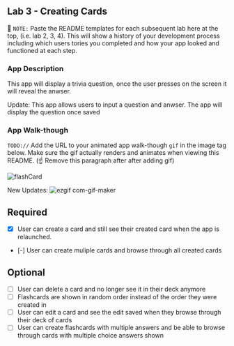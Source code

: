 ## Lab 3 - Creating Cards 

📝 `NOTE:` Paste the README templates for each subsequent lab here at the top, (i.e. lab 2, 3, 4). This will show a history of your development process including which users tories you completed and how your app looked and functioned at each step.

### App Description
 This app will display a trivia question, once the user presses on the screen it will reveal the anwser.  

Update: This app allows users to input a question and anwser. The app will display the question once saved

### App Walk-though
`TODO://` Add the URL to your animated app walk-though `gif` in the image tag below. Make sure the gif actually renders and animates when viewing this README. (☝️ Remove this paragraph after after adding gif)

![flashCard](https://user-images.githubusercontent.com/109838962/191623621-97fd3421-9991-4f7c-90bc-ec0950f7d66e.gif)

New Updates: ![ezgif com-gif-maker](https://user-images.githubusercontent.com/109838962/193734388-718c85f6-1d7c-4b1b-9588-a854bab12501.gif)


## Required
- [X] User can create a card and still see their created card when the app is relaunched.
- [-] User can create muliple cards and browse through all created cards

## Optional
- [ ] User can delete a card and no longer see it in their deck anymore
- [ ] Flashcards are shown in random order instead of the order they were created in
- [ ] User can edit a card and see the edit saved when they browse through their deck of cards
- [ ] User can create flashcards with multiple answers and be able to browse through cards with multiple choice answers shown
